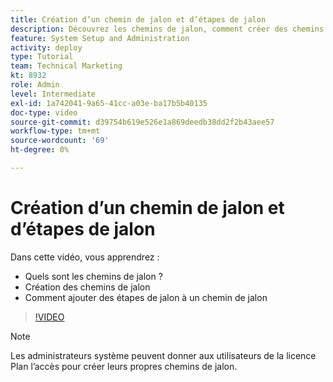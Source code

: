 ```yaml
---
title: Création d’un chemin de jalon et d’étapes de jalon
description: Découvrez les chemins de jalon, comment créer des chemins de jalon et comment ajouter des étapes de jalon.
feature: System Setup and Administration
activity: deploy
type: Tutorial
team: Technical Marketing
kt: 8932
role: Admin
level: Intermediate
exl-id: 1a742041-9a65-41cc-a03e-ba17b5b40135
doc-type: video
source-git-commit: d39754b619e526e1a869deedb38dd2f2b43aee57
workflow-type: tm+mt
source-wordcount: '69'
ht-degree: 0%

---
```


# Création d’un chemin de jalon et d’étapes de jalon

Dans cette vidéo, vous apprendrez :

* Quels sont les chemins de jalon ?
* Création des chemins de jalon
* Comment ajouter des étapes de jalon à un chemin de jalon

>[!VIDEO](https://video.tv.adobe.com/v/335204/?quality=12)

>[!NOTE]
>
>Les administrateurs système peuvent donner aux utilisateurs de la licence Plan l’accès pour créer leurs propres chemins de jalon.
